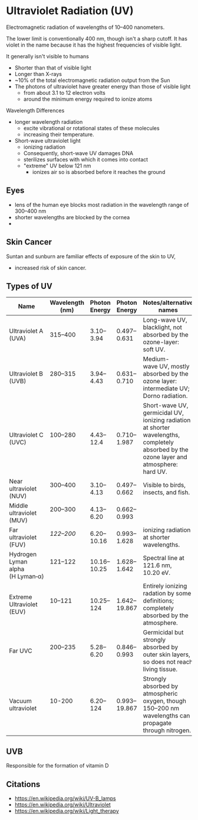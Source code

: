 # Ultraviolet Radiation (UV)

Electromagnetic radiation of wavelengths of 10–400 nanometers. 

The lower limit is conventionally 400 nm, though isn't a sharp cutoff. It has violet in the name because it has the highest frequencies of visible light.

It generally isn't visible to humans


- Shorter than that of visible light
- Longer than X-rays
- ~10% of the total electromagnetic radiation output from the Sun
- The photons of ultraviolet have greater energy than those of visible light
    - from about 3.1 to 12 electron volts
    - around the minimum energy required to ionize atoms

Wavelength Differences

- longer wavelength radiation
    - excite vibrational or rotational states of these molecules
    - increasing their temperature.
-  Short-wave ultraviolet light
      -  ionizing radiation 
      -  Consequently, short-wave UV damages DNA
      -  sterilizes surfaces with which it comes into contact
      -  "extreme" UV below 121 nm 
            -  ionizes air so is absorbed before it reaches the ground

## Eyes

- lens of the human eye blocks most radiation in the wavelength range of 300–400 nm
- shorter wavelengths are blocked by the cornea
- 

## Skin Cancer

Suntan and sunburn are familiar effects of exposure of the skin to UV,

- increased risk of skin cancer.

## Types of UV

| Name                                  | Wavelength (nm)<br> | Photon Energy     | Photon Energy | Notes/alternative names                                                                                                                  |
| ------------------------------------- | ------------------- | ----------------- | ------------- | ---------------------------------------------------------------------------------------------------------------------------------------- |
| Ultraviolet A (UVA)                   | 315–400             | 3.10–3.94  <br>   | 0.497–0.631   | Long-wave UV, blacklight, not absorbed by the ozone-layer: soft UV.                                                                      |
| Ultraviolet B (UVB)                   | 280–315<br><br>     | 3.94–4.43  <br>   | 0.631–0.710   | Medium-wave UV, mostly absorbed by the ozone layer: intermediate UV; Dorno radiation.                                                    |
| Ultraviolet C (UVC)                   | 100–280<br><br>     | 4.43–12.4 <br>    | 0.710–1.987   | Short-wave UV, germicidal UV, ionizing radiation at shorter wavelengths, completely absorbed by the ozone layer and atmosphere: hard UV. |
| Near ultraviolet (NUV)                | 300–400<br><br>     | 3.10–4.13  <br>   | 0.497–0.662   | Visible to birds, insects, and fish.                                                                                                     |
| Middle ultraviolet (MUV)              | 200–300<br><br>     | 4.13–6.20  <br>   | 0.662–0.993   |                                                                                                                                          |
| Far ultraviolet (FUV)                 | _122–200_<br><br>   | 6.20–10.16  <br>  | 0.993–1.628   | ionizing radiation at shorter wavelengths.                                                                                               |
| Hydrogen  <br>Lyman alpha (H Lyman‑α) | 121–122<br><br>     | 10.16–10.25  <br> | 1.628–1.642   | Spectral line at 121.6 nm, 10.20 eV.                                                                                                     |
| Extreme Ultraviolet (EUV)             | 10–121<br><br>      | 10.25–124  <br>   | 1.642–19.867  | Entirely ionizing radation by some definitions; completely absorbed by the atmosphere.                                                   |
| Far UVC                               | 200–235<br><br>     | 5.28–6.20  <br>   | 0.846–0.993   | Germicidal but strongly absorbed by outer skin layers, so does not reach living tissue.                                                  |
| Vacuum ultraviolet                    | 10-200<br><br>      | 6.20–124  <br>    | 0.993–19.867  | Strongly absorbed by atmospheric oxygen, though 150–200 nm wavelengths can propagate through nitrogen.                                   |

## UVB

Responsible for the formation of vitamin D

## Citations

- https://en.wikipedia.org/wiki/UV-B_lamps
- https://en.wikipedia.org/wiki/Ultraviolet
- https://en.wikipedia.org/wiki/Light_therapy